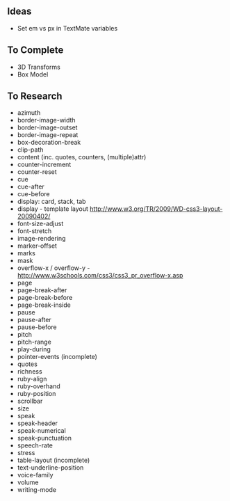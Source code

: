 ## Ideas
* Set em vs px in TextMate variables

## To Complete

* 3D Transforms
* Box Model

## To Research
* azimuth
* border-image-width
* border-image-outset
* border-image-repeat
* box-decoration-break
* clip-path
* content (inc. quotes, counters, (multiple)attr)
* counter-increment
* counter-reset
* cue
* cue-after
* cue-before
* display: card, stack, tab
* display - template layout http://www.w3.org/TR/2009/WD-css3-layout-20090402/
* font-size-adjust
* font-stretch
* image-rendering
* marker-offset
* marks
* mask
* overflow-x / overflow-y - http://www.w3schools.com/css3/css3_pr_overflow-x.asp
* page
* page-break-after
* page-break-before
* page-break-inside
* pause
* pause-after
* pause-before
* pitch
* pitch-range
* play-during
* pointer-events (incomplete)
* quotes
* richness
* ruby-align
* ruby-overhand
* ruby-position
* scrollbar
* size
* speak
* speak-header
* speak-numerical
* speak-punctuation
* speech-rate
* stress
* table-layout (incomplete)
* text-underline-position
* voice-family
* volume
* writing-mode